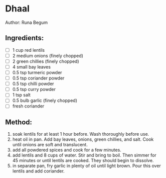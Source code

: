 # Dhaal
Author: Runa Begum


## Ingredients:
- [ ] 1 cup red lentils
- [ ] 2 medium onions (finely chopped)
- [ ] 2 green chillies (finely chopped)
- [ ] 4 small bay leaves
- [ ] 0.5 tsp turmeric powder
- [ ] 0.5 tsp coriander powder
- [ ] 0.5 tsp chilli powder
- [ ] 0.5 tsp curry powder
- [ ] 1 tsp salt
- [ ] 0.5 bulb garlic (finely chopped)
- [ ] fresh coriander

## Method:
1. soak lentils for at least 1 hour before. Wash thoroughly before use.
2. heat oil in pan. Add bay leaves, onions, green chillies, and salt. Cook until onions are soft and translucent.
3. add all powdered spices and cook for a few minutes.
4. add lentils and 8 cups of water. Stir and bring to boil. Then simmer for 45 minutes or until lentils are cooked. They should begin to dissolve.
5. in separate pan, fry garlic in plenty of oil until light brown. Pour this over lentils and add coriander.
